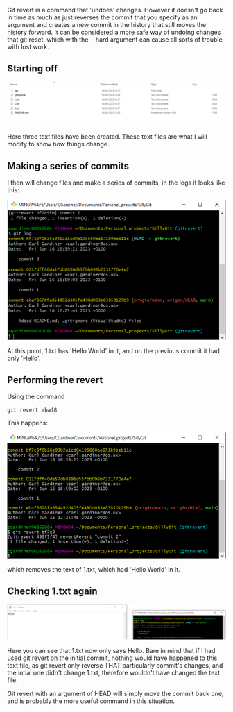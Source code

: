 Git revert is a command that 'undoes' changes. However it doesn't go back in time as much as just reverses the commit that you specify as an argument and creates a new commit in the history that still moves the history forward. It can be considered a more safe way of undoing changes that git reset, which with the --hard argument can cause all sorts of trouble with lost work.

## Starting off

![Git revert start](./images/gitrevertstart.png)

Here three text files have been created. These text files are what I will modify to show how things change.

## Making a series of commits

I then will change files and make a series of commits, in the logs it looks like this:

![Git revert logs](./images/gitrevertlog.png)

At this point, 1.txt has 'Hello World' in it, and on the previous commit it had only 'Hello'.

## Performing the revert

Using the command 

```git
git revert ebaf8
```
This happens:

![Git revert command](./images/gitrevertcommand.png)

which removes the text of 1.txt, which had 'Hello World' in it.

## Checking 1.txt again

![1.txt](./images/gitrevertproof.png)

Here you can see that 1.txt now only says Hello. Bare in mind that if I had used git revert on the initial commit, nothing would have happened to this text file, as git revert only reverse THAT particularly commit's changes, and the intial one didn't change 1.txt, therefore wouldn't have changed the text file.

Git revert with an argument of HEAD will simply move the commit back one, and is probably the more useful command in this situation.
